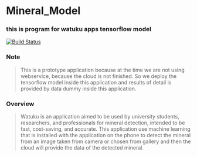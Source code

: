 # Mineral_Model


### this is program for watuku apps tensorflow model

[![Build Status](https://travis-ci.org/joemccann/dillinger.svg?branch=master)](://travis-ci.org/joemccann/dillinger)

### Note
>This is a prototype application because at the time we are not using webservice,
because the cloud is not finished. So we deploy the tensorflow model inside this
application and results of detail is provided by data dummy inside this application.

### Overview
>Watuku is an application aimed to be used by university students, researchers, and
professionals for mineral detection, intended to be fast, cost-saving, and accurate.
This application use machine learning that is installed with the application on the
phone to detect the mineral from an image taken from camera or chosen from gallery and
then the cloud will provide the data of the detected mineral.
